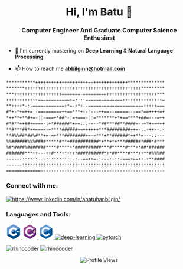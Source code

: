 <a href="https://github.com/RhinoCoder" style="display: block; text-align: center;">
</a>

<h1 align="center">Hi, I'm Batu 🦕 </h1> 
<h3 align="center"> Computer Engineer And Graduate Computer Science Enthusiast</h3>

- 🔭 I'm currently mastering on **Deep Learning** & **Natural Language Processing**

- 📫 How to reach me **abbilginn@hotmail.com**

```text******************+++++++++++++++++++++++******************#
***********++++++++++++++++++++==+++++++++++++**************
*******++++++++++++++++++++++++++++++++++++++++++++*********
***++++++++++++++++++=======-=========+++++++++++++++++++***
++++++++++++============+=::::==============+++++++++++++++=
**++++*-:-============+*=-+*+--=====================+++++===
#*+-*+=++=:-=========++==***+--:---++==--=====---==*==++++=+
*++**+**#+=-::-===+*##*-:=+===-::=*******+*+==****+##=---=++
#*#**++##+====-:+*######*+==:::-=--*##***##**####=--+*+==+++
**#***##*++====-+****######+=++++++***#########++=-:.-++--:-
**#%%##*##%#**+=-=+***########+=-=***+**######*++**=---::---
%%######%%%####*****#**+###########*+**+*+***######*###*#***
%#*####%#######****#****+*##########***#*****#***+*##*######
#######***++---++#***+*+++*##########*+*##****#***++**#%%%##
------::::::...:::::::::..:--==++=-:---:-::-===+==++-+**####
------::::::::::::::::::::::::::::::::::::::::::::::::::::::
=============-----------------------------------------------
```
<h3 align="left">Connect with me:</h3>
<p align="left">
<a href="https://www.linkedin.com/in/abatuhanbilgin/" target="blank">
    <img align="center" src="https://raw.githubusercontent.com/rahuldkjain/github-profile-readme-generator/master/src/images/icons/Social/linked-in-alt.svg" alt="https://www.linkedin.com/in/abatuhanbilgin/" height="30" width="40" />
</a>
</p>
<h3 align="left">Languages and Tools:</h3>
<p align="left">
    <a href="https://www.w3schools.com/cpp/" target="_blank" rel="noreferrer">
        <img src="https://raw.githubusercontent.com/devicons/devicon/master/icons/cplusplus/cplusplus-original.svg" alt="cplusplus" width="40" height="40"/>
    </a>
    <a href="https://www.w3schools.com/cs/" target="_blank" rel="noreferrer">
        <img src="https://raw.githubusercontent.com/devicons/devicon/master/icons/csharp/csharp-original.svg" alt="csharp" width="40" height="40"/>
    </a>
   </a>
    <a href="https://en.wikipedia.org/wiki/C_(programming_language)" target="_blank" rel="noreferrer">
        <img src="https://raw.githubusercontent.com/devicons/devicon/master/icons/c/c-original.svg" alt="c" width="40" height="40"/>
    </a>
     </a>
    <a href="https://www.tensorflow.org/" target="_blank" rel="noreferrer">
        <img src="https://www.vectorlogo.zone/logos/tensorflow/tensorflow-icon.svg" alt="deep-learning" width="40" height="40"/>
    </a>
    </a>
    <a href="https://pytorch.org/" target="_blank" rel="noreferrer">
        <img src="https://www.vectorlogo.zone/logos/pytorch/pytorch-icon.svg" alt="pytorch" width="40" height="40"/>
    </a>
</p>
<p><img align="left" src="https://github-readme-stats.vercel.app/api/top-langs?username=rhinocoder&show_icons=true&locale=en&layout=compact" alt="rhinocoder" /></p>
<p>&nbsp;<img src="https://github-readme-stats.vercel.app/api?username=rhinocoder&show_icons=true&locale=en&theme=synthwave" alt="rhinocoder" />
</p>
<p align="center">
    <img src="https://komarev.com/ghpvc/?username=RhinoCoder&color=blue" alt="Profile Views"/>
</p>

